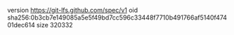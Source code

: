 version https://git-lfs.github.com/spec/v1
oid sha256:0b3cb7e149085a5e5f49bd7cc596c33448f7710b491766af5140f47401dec614
size 320332
